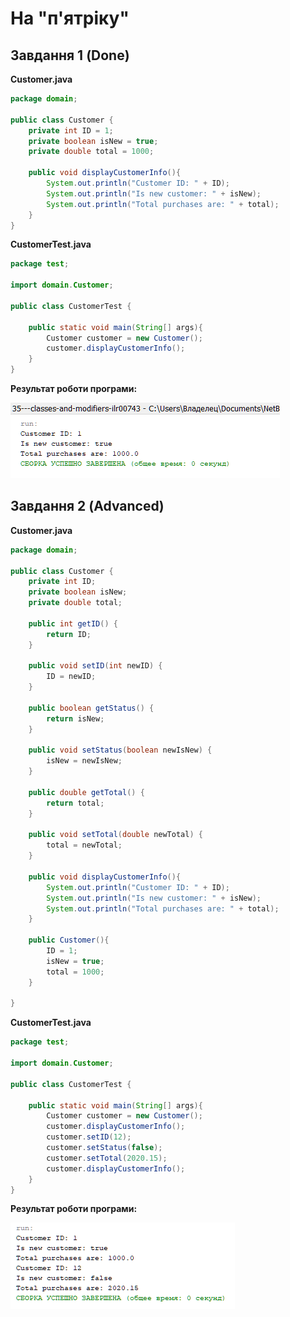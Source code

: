 # На "п'ятріку"

## Завдання 1 (Done)

**Customer.java**
``` java
package domain;

public class Customer {
    private int ID = 1;
    private boolean isNew = true;
    private double total = 1000;
    
    public void displayCustomerInfo(){
        System.out.println("Customer ID: " + ID);
        System.out.println("Is new customer: " + isNew);
        System.out.println("Total purchases are: " + total);
    }
}
```

**CustomerTest.java**
``` java
package test;

import domain.Customer;

public class CustomerTest {

    public static void main(String[] args){
        Customer customer = new Customer();
        customer.displayCustomerInfo();
    }
}
```
**Результат роботи програми:**

![](https://github.com/ppc-ntu-khpi/35---classes-and-modifiers-ilr00743/blob/main/Solution/done.png "done.png")

## Завдання 2 (Advanced)

**Customer.java**
``` java
package domain;

public class Customer {
    private int ID;
    private boolean isNew;
    private double total;

    public int getID() {
        return ID;
    }

    public void setID(int newID) {
        ID = newID;
    }

    public boolean getStatus() {
        return isNew;
    }

    public void setStatus(boolean newIsNew) {
        isNew = newIsNew;
    }

    public double getTotal() {
        return total;
    }

    public void setTotal(double newTotal) {
        total = newTotal;
    }
    
    public void displayCustomerInfo(){
        System.out.println("Customer ID: " + ID);
        System.out.println("Is new customer: " + isNew);
        System.out.println("Total purchases are: " + total);
    }
    
    public Customer(){
        ID = 1;
        isNew = true;
        total = 1000;
    }
    
}
```

**CustomerTest.java**
``` java
package test;

import domain.Customer;

public class CustomerTest {

    public static void main(String[] args){
        Customer customer = new Customer();
        customer.displayCustomerInfo();
        customer.setID(12);
        customer.setStatus(false);
        customer.setTotal(2020.15);
        customer.displayCustomerInfo();
    }
}
```
**Результат роботи програми:**

![](https://github.com/ppc-ntu-khpi/35---classes-and-modifiers-ilr00743/blob/main/Solution/advanced.png "advanced.png")
